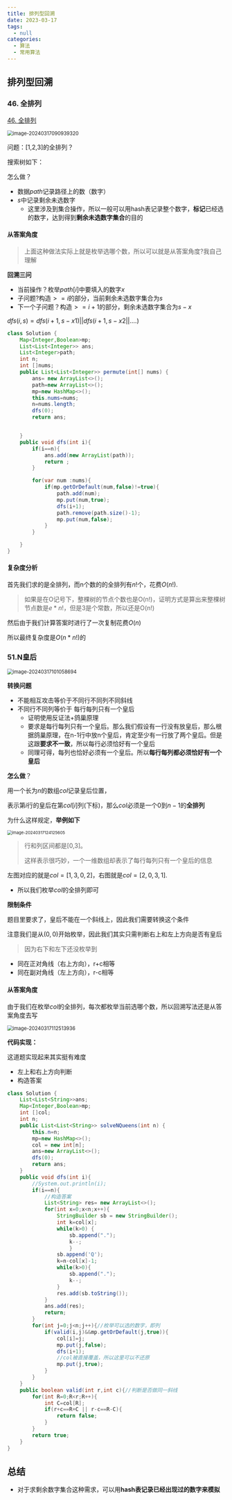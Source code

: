 ```yaml
---
title: 排列型回溯
date: 2023-03-17
tags: 
  - null
categories:  
  - 算法
  - 常用算法
---
```


## 排列型回溯

### 46. 全排列

[46. 全排列](https://leetcode.cn/problems/permutations/)

<img src="https://typora-1309665611.cos.ap-nanjing.myqcloud.com/typora/image-20240317090939320.png" alt="image-20240317090939320" style="zoom:80%;" />

问题：[1,2,3]的全排列？

搜索树如下：



怎么做？

- 数据$path$记录路径上的数（数字）
- $s$中记录剩余未选数字
  - 这里涉及到集合操作，所以一般可以用hash表记录整个数字，**标记**已经选的数字，达到得到**剩余未选数字集合**的目的

#### 从答案角度

> 上面这种做法实际上就是枚举选哪个数，所以可以就是从答案角度?我自己理解

**回溯三问**

- 当前操作？枚举$path[i]$中要填入的数字$x$
- 子问题?构造$>=i$的部分，当前剩余未选数字集合为$s$
- 下一个子问题？构造$>=i+1$的部分，剩余未选数字集合为$s-{x}$

$dfs(i,s)= dfs(i+1, s-{x1})  || dfs(i+1,s-{x2} || ....)$   

```java
class Solution {
    Map<Integer,Boolean>mp;
    List<List<Integer>> ans;
    List<Integer>path;
    int n;
    int []nums;
    public List<List<Integer>> permute(int[] nums) {
        ans= new ArrayList<>();
        path=new ArrayList<>();
        mp=new HashMap<>();
        this.nums=nums;
        n=nums.length;
        dfs(0);
        return ans;


    }
    public void dfs(int i){
        if(i==n){
            ans.add(new ArrayList(path));
            return ;
        }

        for(var num :nums){
            if(mp.getOrDefault(num,false)!=true){
                path.add(num);
                mp.put(num,true);
                dfs(i+1);
                path.remove(path.size()-1);
                mp.put(num,false);
            }
        }

    }
}
```

#### 复杂度分析

首先我们求的是全排列，而n个数的的全排列有$n!$个，花费$O(n!)$.

> 如果是在O记号下，整棵树的节点个数也是O(n!)，证明方式是算出来整棵树节点数是$e*n!$，但是$3$是个常数，所以还是O(n!)

然后由于我们计算答案时进行了一次复制花费$O(n)$

所以最终复杂度是$O(n*n!)$的

### 51.N皇后

<img src="https://typora-1309665611.cos.ap-nanjing.myqcloud.com/typora/image-20240317101058694.png" alt="image-20240317101058694" style="zoom:80%;" />

**转换问题**

- 不能相互攻击等价于不同行不同列不同斜线
- 不同行不同列等价于  每行每列只有一个皇后
  - 证明使用反证法+鸽巢原理
  - 要求是每行每列只有一个皇后。那么我们假设有一行没有放皇后，那么根据鸽巢原理，在n-1行中放n个皇后，肯定至少有一行放了两个皇后。但是这跟**要求不一致**，所以每行必须恰好有一个皇后
  - 同理可得，每列也恰好必须有一个皇后。所以**每行每列都必须恰好有一个皇后**

**怎么做**？

用一个长为$n$的数组$col$记录皇后位置，

表示第$i$行的皇后在第$col[i]$列(下标)，那么$col$必须是一个0到$n-1$的**全排列**

为什么这样规定，**举例如下**

<img src="https://typora-1309665611.cos.ap-nanjing.myqcloud.com/typora/image-20240317124125605.png" alt="image-20240317124125605" style="zoom:67%;" />

> 行和列区间都是[0,3]。
>
> 这样表示很巧妙，一个一维数组却表示了每行每列只有一个皇后的信息

左图对应的就是$col=[1,3,0,2]$，右图就是$col=[2,0,3,1]$.

- 所以我们枚举$col$的全排列即可

**限制条件**

题目里要求了，皇后不能在一个斜线上，因此我们需要转换这个条件

注意我们是从$(0,0)$开始枚举，因此我们其实只需判断右上和左上方向是否有皇后

> 因为右下和左下还没枚举到

- 同在正对角线（右上方向），r+c相等
- 同在副对角线（左上方向），r-c相等

#### 从答案角度

由于我们在枚举$col$的全排列，每次都枚举当前选哪个数，所以回溯写法还是从答案角度去写

<img src="https://typora-1309665611.cos.ap-nanjing.myqcloud.com/typora/image-20240317112513936.png" alt="image-20240317112513936" style="zoom:80%;" />

**代码实现：**

这道题实现起来其实挺有难度

- 左上和右上方向判断
- 构造答案

```java
class Solution {
    List<List<String>>ans;
    Map<Integer,Boolean>mp;
    int []col;
    int n;
    public List<List<String>> solveNQueens(int n) {
        this.n=n;
        mp=new HashMap<>();
        col = new int[n];
        ans=new ArrayList<>();
        dfs(0);
        return ans;
    }
    public void dfs(int i){
        //System.out.println(i);
        if(i==n){
            //构造答案
            List<String> res= new ArrayList<>();
            for(int x=0;x<n;x++){
                StringBuilder sb = new StringBuilder();
                int k=col[x];
                while(k>0) {
                    sb.append(".");
                    k--;
                    }
                sb.append('Q');
                k=n-col[x]-1;
                while(k>0){ 
                    sb.append(".");
                    k--;
                }
                res.add(sb.toString());
            }
            ans.add(res);
            return;
        }
        for(int j=0;j<n;j++){//枚举可以选的数字，即列
            if(valid(i,j)&&mp.getOrDefault(j,true)){
                col[i]=j;
                mp.put(j,false);
                dfs(i+1);
                //col被直接覆盖，所以这里可以不还原
                mp.put(j,true);
            }
        }
    }
    public boolean valid(int r,int c){//判断是否做同一斜线
        for(int R=0;R<r;R++){
            int C=col[R];
            if(r+c==R+C || r-c==R-C){
                return false;
            }
        }
        return true;
    }
}
```

## 总结

- 对于求剩余数字集合这种需求，可以用**hash表记录已经出现过的数字来模拟**
